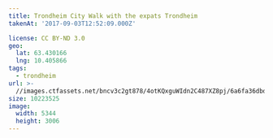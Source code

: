 ```yaml
---
title: Trondheim City Walk with the expats Trondheim
takenAt: '2017-09-03T12:52:09.000Z'

license: CC BY-ND 3.0
geo:
  lat: 63.430166
  lng: 10.405866
tags:
  - trondheim
url: >-
  //images.ctfassets.net/bncv3c2gt878/4otKQxguWIdn2C487XZ8pj/6a6fa36dbd419263f4cc56ccaf58ab47/trondheim-city-walk-with-the-expats-trondheim_36820159956_o
size: 10223525
image:
  width: 5344
  height: 3006
---
```

